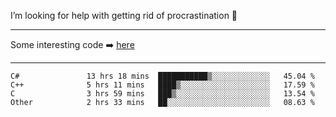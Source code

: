 I’m looking for help with getting rid of procrastination 🤔

-----

Some interesting code :arrow_right: [here](https://github.com/zhen8838/playground)

-----

<!--START_SECTION:waka-->

```text
C#               13 hrs 18 mins  ███████████▒░░░░░░░░░░░░░   45.04 %
C++              5 hrs 11 mins   ████▒░░░░░░░░░░░░░░░░░░░░   17.59 %
C                3 hrs 59 mins   ███▒░░░░░░░░░░░░░░░░░░░░░   13.54 %
Other            2 hrs 33 mins   ██░░░░░░░░░░░░░░░░░░░░░░░   08.63 %
```

<!--END_SECTION:waka-->

<!--
**zhen8838/zhen8838** is a ✨ _special_ ✨ repository because its `README.md` (this file) appears on your GitHub profile.

Here are some ideas to get you started:

- 🔭 I’m currently working on ...
- 🌱 I’m currently learning ...
- 👯 I’m looking to collaborate on ...
 ...
- 💬 Ask me about ...
- 📫 How to reach me: ...
- 😄 Pronouns: ...
- ⚡ Fun fact: ...
-->
